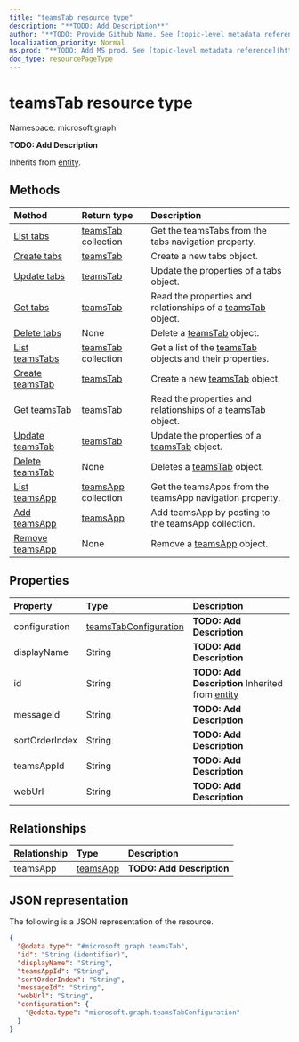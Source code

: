 ```yaml
---
title: "teamsTab resource type"
description: "**TODO: Add Description**"
author: "**TODO: Provide Github Name. See [topic-level metadata reference](https://msgo.azurewebsites.net/add/document/guidelines/metadata.html#topic-level-metadata)**"
localization_priority: Normal
ms.prod: "**TODO: Add MS prod. See [topic-level metadata reference](https://msgo.azurewebsites.net/add/document/guidelines/metadata.html#topic-level-metadata)**"
doc_type: resourcePageType
---
```


# teamsTab resource type

Namespace: microsoft.graph

**TODO: Add Description**


Inherits from [entity](../resources/entity.md).

## Methods
|Method|Return type|Description|
|:---|:---|:---|
|[List tabs](../api/channel-list-tabs.md)|[teamsTab](../resources/teamstab.md) collection|Get the teamsTabs from the tabs navigation property.|
|[Create tabs](../api/channel-post-tabs.md)|[teamsTab](../resources/teamstab.md)|Create a new tabs object.|
|[Update tabs](../api/channel-update-tabs.md)|[teamsTab](../resources/teamstab.md)|Update the properties of a tabs object.|
|[Get tabs](../api/channel-get-teamstab.md)|[teamsTab](../resources/teamstab.md)|Read the properties and relationships of a [teamsTab](../resources/teamstab.md) object.|
|[Delete tabs](../api/channel-delete-tabs.md)|None|Delete a [teamsTab](../resources/teamstab.md) object.|
|[List teamsTabs](../api/teamstab-list.md)|[teamsTab](../resources/teamstab.md) collection|Get a list of the [teamsTab](../resources/teamstab.md) objects and their properties.|
|[Create teamsTab](../api/teamstab-create.md)|[teamsTab](../resources/teamstab.md)|Create a new [teamsTab](../resources/teamstab.md) object.|
|[Get teamsTab](../api/teamstab-get.md)|[teamsTab](../resources/teamstab.md)|Read the properties and relationships of a [teamsTab](../resources/teamstab.md) object.|
|[Update teamsTab](../api/teamstab-update.md)|[teamsTab](../resources/teamstab.md)|Update the properties of a [teamsTab](../resources/teamstab.md) object.|
|[Delete teamsTab](../api/teamstab-delete.md)|None|Deletes a [teamsTab](../resources/teamstab.md) object.|
|[List teamsApp](../api/teamstab-list-teamsapp.md)|[teamsApp](../resources/teamsapp.md) collection|Get the teamsApps from the teamsApp navigation property.|
|[Add teamsApp](../api/teamstab-post-teamsapp.md)|[teamsApp](../resources/teamsapp.md)|Add teamsApp by posting to the teamsApp collection.|
|[Remove teamsApp](../api/teamstab-delete-teamsapp.md)|None|Remove a [teamsApp](../resources/teamsapp.md) object.|

## Properties
|Property|Type|Description|
|:---|:---|:---|
|configuration|[teamsTabConfiguration](../resources/teamstabconfiguration.md)|**TODO: Add Description**|
|displayName|String|**TODO: Add Description**|
|id|String|**TODO: Add Description** Inherited from [entity](../resources/entity.md)|
|messageId|String|**TODO: Add Description**|
|sortOrderIndex|String|**TODO: Add Description**|
|teamsAppId|String|**TODO: Add Description**|
|webUrl|String|**TODO: Add Description**|

## Relationships
|Relationship|Type|Description|
|:---|:---|:---|
|teamsApp|[teamsApp](../resources/teamsapp.md)|**TODO: Add Description**|

## JSON representation
The following is a JSON representation of the resource.
<!-- {
  "blockType": "resource",
  "keyProperty": "id",
  "@odata.type": "microsoft.graph.teamsTab",
  "baseType": "microsoft.graph.entity",
  "openType": false
}
-->
``` json
{
  "@odata.type": "#microsoft.graph.teamsTab",
  "id": "String (identifier)",
  "displayName": "String",
  "teamsAppId": "String",
  "sortOrderIndex": "String",
  "messageId": "String",
  "webUrl": "String",
  "configuration": {
    "@odata.type": "microsoft.graph.teamsTabConfiguration"
  }
}
```

